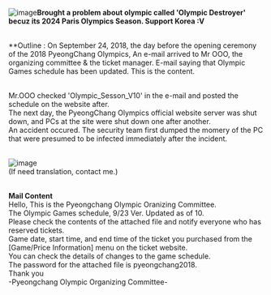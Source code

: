 ![image](https://github.com/user-attachments/assets/66816b31-2e50-4421-a7c5-cf0b75e89e74)**Brought a problem about olympic called 'Olympic Destroyer' becuz its 2024 Paris Olympics Season. Support Korea :V**<br><br>

**Outline : On September 24, 2018, the day before the opening ceremony of the 2018 PyeongChang Olympics, An e-mail arrived to Mr OOO, the organizing committee & the ticket manager. E-mail saying that Olympic Games schedule has been updated. This is the content.<br><br>

Mr.OOO checked 'Olympic_Sesson_V10' in the e-mail and posted the schedule on the website after.<br>
The next day, the PyeongChang Olympics official website server was shut down, and PCs at the site were shut down one after another.<br>
An accident occured. The security team first dumped the momery of the PC that were presumed to be infected immediately after the incident.<br><br>

![image](https://github.com/user-attachments/assets/40021a4b-e70d-432d-85d3-d95d2c88f0a2)<br>
(If need translation, contact me.)<br><br>

**Mail Content**<br>
Hello, This is the Pyeongchang Olympic Oranizing Committee.<br>
The Olympic Games schedule, 9/23 Ver. Updated as of 10.<br>
Please check the contents of the attached file and notify everyone who has reserved tickets.<br>
Game date, start time, and end time of the ticket you purchased from the [Game/Price Information] menu on the ticket website.<br>
You can check the details of changes to the game schedule.<br>
The password for the attached file is pyeongchang2018.<br>
Thank you<br>
-Pyeongchang Olympic Organizing Committee-<br><br><br>

